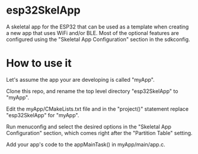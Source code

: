 # esp32SkelApp

A skeletal app for the ESP32 that can be used as a template when creating a new app that uses WiFi and/or BLE.
Most of the optional features are configured using the "Skeletal App Configuration" section in the sdkconfig.

# How to use it

Let's assume the app your are developing is called "myApp".

Clone this repo, and rename the top level directory "esp32SkelApp" to "myApp".

Edit the myApp/CMakeLists.txt file and in the "project()" statement replace "esp32SkelApp" for "myApp".

Run menuconfig and select the desired options in the "Skeletal App Configuration" section, which comes right after the "Partition Table" setting.

Add your app's code to the appMainTask() in myApp/main/app.c.
